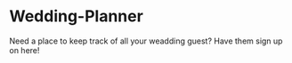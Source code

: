 # Wedding-Planner
Need a place to keep track of all your weadding guest? Have them sign up on here!
